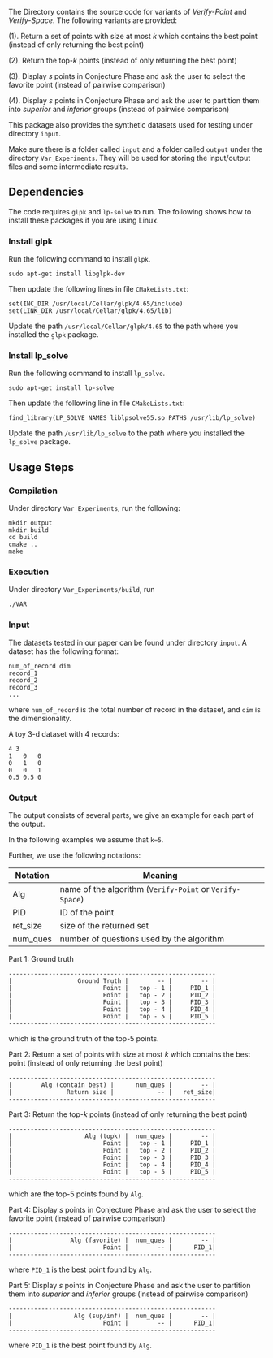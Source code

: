 The Directory contains the source code for variants of *Verify-Point* and *Verify-Space*. The following variants are provided:

(1). Return a set of points with size at most *k* which contains the best point (instead of only returning the best point)

(2). Return the top-*k* points (instead of only returning the best point)

(3). Display *s* points in Conjecture Phase and ask the user to select the favorite point (instead of pairwise comparison)

(4). Display *s* points in Conjecture Phase and ask the user to partition them into *superior* and *inferior* groups (instead of pairwise comparison)

This package also provides the synthetic datasets used for testing under directory `input`.

Make sure there is a folder called `input` and a folder called `output` under the directory `Var_Experiments`.
They will be used for storing the input/output files and some intermediate results.

## Dependencies

The code requires `glpk` and `lp-solve` to run. The following shows how to install these packages if you are using Linux.

### Install glpk

Run the following command to install `glpk`.

    sudo apt-get install libglpk-dev

Then update the following lines in file `CMakeLists.txt`:

    set(INC_DIR /usr/local/Cellar/glpk/4.65/include)
    set(LINK_DIR /usr/local/Cellar/glpk/4.65/lib)

Update the path `/usr/local/Cellar/glpk/4.65` to the path where you installed the `glpk` package.

### Install lp_solve

Run the following command to install `lp_solve`.

    sudo apt-get install lp-solve

Then update the following line in file `CMakeLists.txt`:

    find_library(LP_SOLVE NAMES liblpsolve55.so PATHS /usr/lib/lp_solve)

Update the path `/usr/lib/lp_solve` to the path where you installed the `lp_solve` package.

## Usage Steps

### Compilation
Under directory `Var_Experiments`, run the following: 

    mkdir output
    mkdir build
    cd build
    cmake ..
    make
    
	
### Execution
Under directory `Var_Experiments/build`, run

	./VAR

### Input
The datasets tested in our paper can be found under directory `input`.
A dataset has the following format:

    num_of_record dim
    record_1
    record_2
    record_3
    ...
where `num_of_record` is the total number of record in the dataset, and `dim` is the dimensionality.

A toy 3-d dataset with 4 records:

    4 3
    1   0   0
    0   1   0
    0   0   1
    0.5 0.5 0
	
### Output
The output consists of several parts, we give an example for each part of the output.

In the following examples we assume that `k=5`.

Further, we use the following notations:

Notation | Meaning |
-----|-----|
Alg | name of the algorithm (`Verify-Point` or `Verify-Space`)|
PID | ID of the point |
ret_size | size of the returned set |
num_ques | number of questions used by the algorithm |


Part 1: Ground truth 

    ---------------------------------------------------------
    |                  Ground Truth |        -- |        -- |
    |                         Point |   top - 1 |     PID_1 |
    |                         Point |   top - 2 |     PID_2 |
    |                         Point |   top - 3 |     PID_3 |
    |                         Point |   top - 4 |     PID_4 |
    |                         Point |   top - 5 |     PID_5 |
    ---------------------------------------------------------

which is the ground truth of the top-5 points.

Part 2: Return a set of points with size at most *k* which contains the best point (instead of only returning the best point)

    ---------------------------------------------------------
    |        Alg (contain best) |      num_ques |        -- |
    |               Return size |            -- |   ret_size|
    ---------------------------------------------------------

Part 3: Return the top-*k* points (instead of only returning the best point)

    ---------------------------------------------------------
    |                    Alg (topk) |  num_ques |        -- |
    |                         Point |   top - 1 |     PID_1 |
    |                         Point |   top - 2 |     PID_2 |
    |                         Point |   top - 3 |     PID_3 |
    |                         Point |   top - 4 |     PID_4 |
    |                         Point |   top - 5 |     PID_5 |
    ---------------------------------------------------------

which are the top-5 points found by `Alg`.


Part 4: Display *s* points in Conjecture Phase and ask the user to select the favorite point (instead of pairwise comparison)

    ---------------------------------------------------------
    |                Alg (favorite) |  num_ques |        -- |
    |                         Point |        -- |      PID_1|
    ---------------------------------------------------------

where `PID_1` is the best point found by `Alg`.

Part 5: Display *s* points in Conjecture Phase and ask the user to partition them into *superior* and *inferior* groups (instead of pairwise comparison)

    ---------------------------------------------------------
    |                 Alg (sup/inf) |  num_ques |        -- |
    |                         Point |        -- |      PID_1|
    ---------------------------------------------------------

where `PID_1` is the best point found by `Alg`.